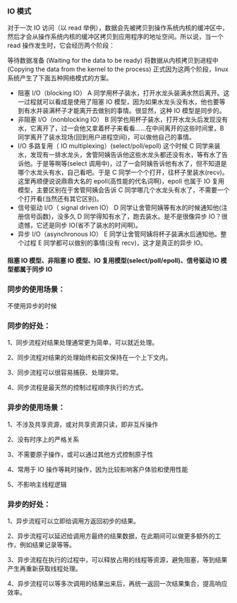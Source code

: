 ### IO 模式

对于一次 IO 访问（以 read 举例），数据会先被拷贝到操作系统内核的缓冲区中，然后才会从操作系统内核的缓冲区拷贝到应用程序的地址空间。所以说，当一个 read 操作发生时，它会经历两个阶段：

等待数据准备 (Waiting for the data to be ready)
将数据从内核拷贝到进程中 (Copying the data from the kernel to the process)
正式因为这两个阶段，linux 系统产生了下面五种网络模式的方案。

- 阻塞 I/O（blocking IO）
  A 同学用杯子装水，打开水龙头装满水然后离开。这一过程就可以看成是使用了阻塞 IO 模型，因为如果水龙头没有水，他也要等到有水并装满杯子才能离开去做别的事情。很显然，这种 IO 模型是同步的。
- 非阻塞 I/O（nonblocking IO）
  B 同学也用杯子装水，打开水龙头后发现没有水，它离开了，过一会他又拿着杯子来看看……在中间离开的这些时间里，B 同学离开了装水现场(回到用户进程空间)，可以做他自己的事情。
- I/O 多路复用（ IO multiplexing）(select/poll/epoll)
  这个时候 C 同学来装水，发现有一排水龙头，舍管阿姨告诉他这些水龙头都还没有水，等有水了告诉他。于是等啊等(select 调用中)，过了一会阿姨告诉他有水了，但不知道是哪个水龙头有水，自己看吧。于是 C 同学一个个打开，往杯子里装水(recv)。这里再顺便说说鼎鼎大名的 epoll(高性能的代名词啊)，epoll 也属于 IO 复用模型，主要区别在于舍管阿姨会告诉 C 同学哪几个水龙头有水了，不需要一个个打开看(当然还有其它区别)。
- 信号驱动 I/O（ signal driven IO）
  D 同学让舍管阿姨等有水的时候通知他(注册信号函数)，没多久 D 同学得知有水了，跑去装水。是不是很像异步 IO？很遗憾，它还是同步 IO(省不了装水的时间啊)。
- 异步 I/O（asynchronous IO）
  E 同学让舍管阿姨将杯子装满水后通知他。整个过程 E 同学都可以做别的事情(没有 recv)，这才是真正的异步 IO。

#### 阻塞 IO 模型、非阻塞 IO 模型、IO 复用模型(select/poll/epoll)、信号驱动 IO 模型都属于同步 IO

### 同步的使用场景：

不使用异步的时候

### 同步的好处：

1、同步流程对结果处理通常更为简单，可以就近处理。

2、同步流程对结果的处理始终和前文保持在一个上下文内。

3、同步流程可以很容易捕获、处理异常。

4、同步流程是最天然的控制过程顺序执行的方式。

### 异步的使用场景：

1、不涉及共享资源，或对共享资源只读，即非互斥操作

2、没有时序上的严格关系

3、不需要原子操作，或可以通过其他方式控制原子性

4、常用于 IO 操作等耗时操作，因为比较影响客户体验和使用性能

5、不影响主线程逻辑

### 异步的好处：

1、异步流程可以立即给调用方返回初步的结果。

2、异步流程可以延迟给调用方最终的结果数据，在此期间可以做更多额外的工作，例如结果记录等等。

3、异步流程在执行的过程中，可以释放占用的线程等资源，避免阻塞，等到结果产生再重新获取线程处理。

4、异步流程可以等多次调用的结果出来后，再统一返回一次结果集合，提高响应效率。
